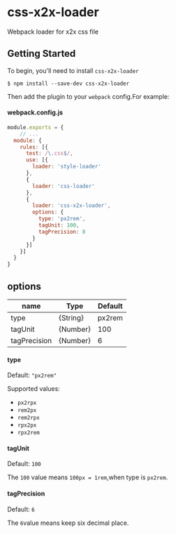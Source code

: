 # css-x2x-loader
Webpack loader for x2x css file



## Getting Started

To begin, you'll need to install `css-x2x-loader`

```shell
$ npm install --save-dev css-x2x-loader
```



Then add the plugin to your `webpack` config.For example:

#### webpack.config.js

```javascript
module.exports = {
	// ...
  module: {
    rules: [{
      test: /\.css$/,
      use: [{
        loader: 'style-loader'
      },
      {
        loader: 'css-loader'
      },
      {
        loader: 'css-x2x-loader',
        options: {
          type: 'px2rem',
          tagUnit: 100,
          tagPrecision: 8
        }
      }]
    }]
  }
}

```



## options

| name         | Type     | Default |
| ------------ | -------- | ------- |
| type         | {String} | px2rem  |
| tagUnit      | {Number} | 100     |
| tagPrecision | {Number} | 6       |

#### type

Default: `"px2rem"`

Supported values:

* `px2rpx`
* `rem2px`
* `rem2rpx`
* `rpx2px`
* `rpx2rem`

#### tagUnit

Default: `100`

The `100` value means `100px = 1rem`,when type is `px2rem`.

#### tagPrecision

Default: `6`

The `6`value means keep six decimal place.